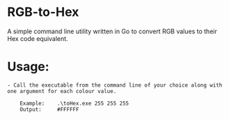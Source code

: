 # RGB-to-Hex

A simple command line utility written in Go to convert RGB values to their Hex code equivalent.

# Usage:

    - Call the executable from the command line of your choice along with one argument for each colour value.

        Example:    .\toHex.exe 255 255 255
        Output:     #FFFFFF
